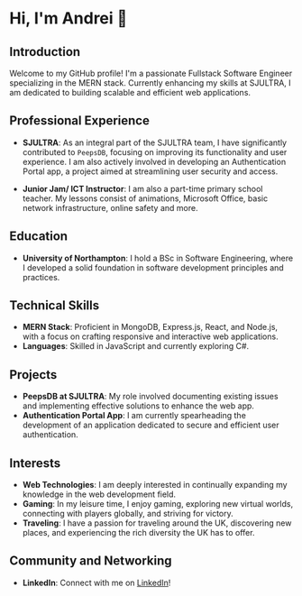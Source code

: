 # Hi, I'm Andrei 👋

## Introduction

Welcome to my GitHub profile! I'm a passionate Fullstack Software Engineer specializing in the MERN stack. Currently enhancing my skills at SJULTRA, I am dedicated to building scalable and efficient web applications.

## Professional Experience

- **SJULTRA**: As an integral part of the SJULTRA team, I have significantly contributed to `PeepsDB`, focusing on improving its functionality and user experience. I am also actively involved in developing an Authentication Portal app, a project aimed at streamlining user security and access.

- **Junior Jam/ ICT Instructor**: I am also a part-time primary school teacher. My lessons consist of animations, Microsoft Office, basic network infrastructure, online safety and more.

## Education

- **University of Northampton**: I hold a BSc in Software Engineering, where I developed a solid foundation in software development principles and practices.

## Technical Skills

- **MERN Stack**: Proficient in MongoDB, Express.js, React, and Node.js, with a focus on crafting responsive and interactive web applications.
- **Languages**: Skilled in JavaScript and currently exploring C#.

## Projects

- **PeepsDB at SJULTRA**: My role involved documenting existing issues and implementing effective solutions to enhance the web app.
- **Authentication Portal App**: I am currently spearheading the development of an application dedicated to secure and efficient user authentication.

## Interests

- **Web Technologies**: I am deeply interested in continually expanding my knowledge in the web development field.
- **Gaming**: In my leisure time, I enjoy gaming, exploring new virtual worlds, connecting with players globally, and striving for victory.
- **Traveling**: I have a passion for traveling around the UK, discovering new places, and experiencing the rich diversity the UK has to offer.

## Community and Networking

- **LinkedIn**: Connect with me on [LinkedIn](https://www.linkedin.com/in/andrei-paun-77a884150/)!
